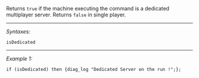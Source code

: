 Returns `true` if the machine executing the command is a dedicated multiplayer server. Returns `false` in single player.


---
*Syntaxes:*

`isDedicated`

---
*Example 1:*

```sqf
if (isDedicated) then {diag_log "Dedicated Server on the run !";};
```
